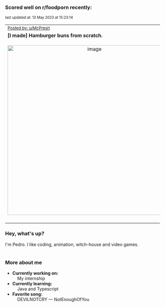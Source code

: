 ### Scored well on r/foodporn recently:

<p align="left"><sub>last updated at: 13 May 2023 at 15:23:14</sub></p>

|   |
| --- |
| <sub>[Posted by: u/McPresh][source]</sub> |
| **[I made] Hamburger buns from scratch.** | 
|<p align="center"> <img alt="image" src="https://i.redd.it/ztk5jgrzxbza1.jpg" width="550" /> </p>|
|   |

### Hey, what's up?

I'm Pedro. I like coding, animation, witch-house and video games.<br><br>

### More about me
- **Currently working on:**  
&nbsp;&nbsp;&nbsp;&nbsp;My internship
- **Currently learning:**  
&nbsp;&nbsp;&nbsp;&nbsp;Java and Typescript
- **Favorite song:**  
&nbsp;&nbsp;&nbsp;&nbsp;DEVILNOTCRY — NotEnoughOfYou<br><br>

  



  
  
  
[linkedin]: https://linkedin.com/in/pedro-h-r-gomes-8a487b14a/
[gmail]: mailto:pilique11@gmail.com
[source]: https://reddit.com/r/FoodPorn/comments/13f43pg/i_made_hamburger_buns_from_scratch/
[redditAPI]: https://www.reddit.com/dev/api/